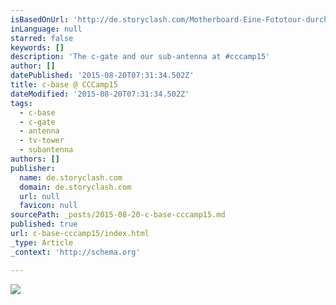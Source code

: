 ```yaml
---
isBasedOnUrl: 'http://de.storyclash.com/Motherboard-Eine-Fototour-durchs-Chaos-Communication-Camp-2015-4951262'
inLanguage: null
starred: false
keywords: []
description: 'The c-gate and our sub-antenna at #cccamp15'
author: []
datePublished: '2015-08-20T07:31:34.502Z'
title: c-base @ CCCamp15
dateModified: '2015-08-20T07:31:34.502Z'
tags:
  - c-base
  - c-gate
  - antenna
  - tv-tower
  - subantenna
authors: []
publisher:
  name: de.storyclash.com
  domain: de.storyclash.com
  url: null
  favicon: null
sourcePath: _posts/2015-08-20-c-base-cccamp15.md
published: true
url: c-base-cccamp15/index.html
_type: Article
_context: 'http://schema.org'

---
```

![](http://motherboard-images.vice.com/content-images/contentimage/24718/1439903394507958.jpg)